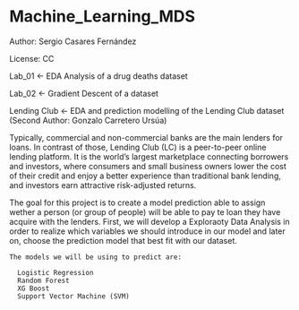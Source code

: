 # Machine_Learning_MDS

Author: Sergio Casares Fernández

License: CC

Lab_01 <- EDA Analysis of a drug deaths dataset

Lab_02 <- Gradient Descent of a dataset

Lending Club <- EDA and prediction modelling of the Lending Club dataset (Second Author: Gonzalo Carretero Ursúa)

Typically, commercial and non-commercial banks are the main lenders for loans. In contrast of those, Lending Club (LC) is a peer-to-peer online lending platform. It is the world’s largest marketplace connecting borrowers and investors, where consumers and small business owners lower the cost of their credit and enjoy a better experience than traditional bank lending, and investors earn attractive risk-adjusted returns.

The goal for this project is to create a model prediction able to assign wether a person (or group of people) will be able to pay te loan they have acquire with the lenders. First, we will develop a Exploraoty Data Analysis in order to realize which variables we should introduce in our model and later on, choose the prediction model that best fit with our dataset.

    The models we will be using to predict are:

      Logistic Regression
      Random Forest
      XG Boost
      Support Vector Machine (SVM)
